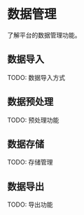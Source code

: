 # 数据管理

了解平台的数据管理功能。

## 数据导入

TODO: 数据导入方式

## 数据预处理

TODO: 预处理功能

## 数据存储

TODO: 存储管理

## 数据导出

TODO: 导出功能 